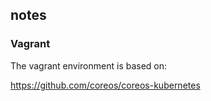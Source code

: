 ## notes

### Vagrant

The vagrant environment is based on:

https://github.com/coreos/coreos-kubernetes